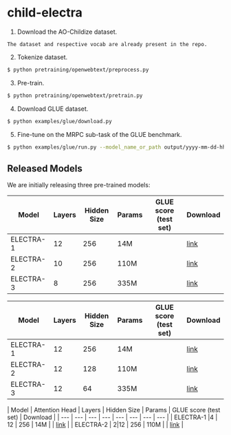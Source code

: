 # child-electra


1. Download the AO-Childize dataset.

``` 
The dataset and respective vocab are already present in the repo.
```

2. Tokenize dataset.

```bash
$ python pretraining/openwebtext/preprocess.py
```

3. Pre-train.

```bash
$ python pretraining/openwebtext/pretrain.py
```

4. Download GLUE dataset.

```bash
$ python examples/glue/download.py 
```

5. Fine-tune on the MRPC sub-task of the GLUE benchmark.

```bash
$ python examples/glue/run.py --model_name_or_path output/yyyy-mm-dd-hh-mm-ss/ckpt/200000
```


## Released Models

We are initially releasing three pre-trained models:

| Model | Layers | Hidden Size | Params | GLUE score (test set) | Download |
| --- | --- | --- | --- | ---  | --- |
| ELECTRA-1 | 12 | 256 | 14M |  | [link]() |
| ELECTRA-2 | 10 | 256 | 110M |  | [link]() |
| ELECTRA-3 |  8 | 256 | 335M |   | [link]() |


| Model | Layers | Hidden Size | Params | GLUE score (test set) | Download |
| --- | --- | --- | --- | ---  | --- |
| ELECTRA-1 | 12 | 256 | 14M |  | [link]() |
| ELECTRA-2 | 12 | 128 | 110M |  | [link]() |
| ELECTRA-3 |  12| 64 | 335M |   | [link]() |


| Model | Attention Head | Layers | Hidden Size | Params | GLUE score (test set) | Download |
| --- | --- | --- | --- | --- | --- | ---  | --- |
| ELECTRA-1 |4 | 12 | 256 | 14M |  | [link]() |
| ELECTRA-2 | 2|12 | 256 | 110M |  | [link]() |

